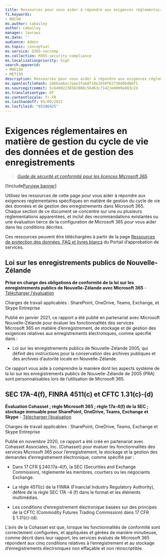 ```yaml
---
title: Ressources pour vous aider à répondre aux exigences réglementaires en matière de gestion du cycle de vie des données et de gestion des dossiers
f1.keywords:
- NOCSH
ms.author: cabailey
author: cabailey
manager: laurawi
ms.date: ''
audience: Admin
ms.topic: conceptual
ms.service: O365-seccomp
ms.collection: M365-security-compliance
ms.localizationpriority: high
search.appverid:
- MOE150
- MET150
description: Ressources pour vous aider à répondre aux exigences réglementaires en matière de gestion du cycle de vie des données et de gestion des enregistrements.
ms.openlocfilehash: 2d66aa6ac7eee3fab0718e2850f62730d0bd66f1
ms.sourcegitcommit: 5c64002236561000c5bd63c71423e8099e803c2d
ms.translationtype: HT
ms.contentlocale: fr-FR
ms.lasthandoff: 05/09/2022
ms.locfileid: "65286425"
---
```

# <a name="regulatory-requirements-for-data-lifecycle-management-and-records-management"></a>Exigences réglementaires en matière de gestion du cycle de vie des données et de gestion des enregistrements

>*[Guide de sécurité et conformité pour les licences Microsoft 365](/office365/servicedescriptions/microsoft-365-service-descriptions/microsoft-365-tenantlevel-services-licensing-guidance/microsoft-365-security-compliance-licensing-guidance).*

[!include[Purview banner](../includes/purview-rebrand-banner.md)]

Utilisez les ressources de cette page pour vous aider à répondre aux exigences réglementaires spécifiques en matière de gestion du cycle de vie des données et de gestion des enregistrements dans Microsoft 365. Chaque section de ce document se concentre sur une ou plusieurs réglementations apparentées, et inclut des recommandations existantes ou une évaluation tierce de la configuration de Microsoft 365 pour vous aider dans les conditions décrites.

Ces ressources peuvent être téléchargées à partir de la page [Ressources de protection des données, FAQ et livres blancs](https://servicetrust.microsoft.com/ViewPage/TrustDocuments) du Portail d’approbation de services.

## <a name="new-zealand-public-records-act"></a>Loi sur les enregistrements publics de Nouvelle-Zélande

**Prise en charge des obligations de conformité de la loi sur les enregistrements publics de Nouvelle-Zélande avec Microsoft 365** - [Télécharger l'évaluation](https://aka.ms/NZPRA)

Charges de travail applicables : SharePoint, OneDrive, Teams, Exchange, et Skype Entreprise

Publié en janvier 2021, ce rapport a été publié en partenariat avec Microsoft Nouvelle-Zélande pour évaluer les fonctionnalités des services Microsoft 365 en matière d’enregistrement, de stockage et de gestion des exigences relatives aux enregistrements électroniques, comme spécifié dans : 

- Loi sur les enregistrements publics de Nouvelle-Zélande 2005, qui définit des instructions pour la conservation des archives publiques et des archives d’autorité locale en Nouvelle-Zélande.

Ce rapport vous aide à comprendre la manière dont les aspects système de la loi sur les enregistrements publics de Nouvelle-Zélande de 2005 (PRA) sont personnalisables lors de l’utilisation de Microsoft 365.

## <a name="sec-17a-4f-finra-4511c-and-cftc-131c-d"></a>SEC 17A-4(f), FINRA 4511(c) et CFTC 1.31(c)-(d)

**Évaluation Cohasset ; règle Microsoft 365 ; règle 17a-4(f) de la SEC ; stockage immuable pour SharePoint, OneDrive, Teams, Exchange et Skype** - [Télécharger l’évaluation](https://servicetrust.microsoft.com/ViewPage/TrustDocuments?command=Download&downloadType=Document&downloadId=9fa8349d-a0c9-47d9-93ad-472aa0fa44ec&docTab=6d000410-c9e9-11e7-9a91-892aae8839ad_FAQ_and_White_Papers)

Charges de travail applicables : SharePoint, OneDrive, Teams, Exchange et Skype Entreprise

Publié en novembre 2020, ce rapport a été créé en partenariat avec Cohasset Associates, Inc. (Cohasset) pour évaluer les fonctionnalités des services Microsoft 365 pour l’enregistrement, le stockage et la gestion des demandes d’enregistrement électronique, comme spécifié par :  

- Dans 17 CFR § 240.17a-4(f), la SEC (Securities and Exchange Commission), réglemente les membres, courtiers ou les négociants Exchange.  

- La règle 4511(c) de la FINRA (Financial Industry Regulatory Authority), défère de la règle SEC 17A -4 (f) dans le format et les éléments multimédias.  

- Les conditions d’enregistrement électronique basées sur des principes de la CFTC (Commodity Futures Trading Commission) dans 17 CFR § 1.31(c)-(d).

L’avis de la Cohasset est que, lorsque les fonctionnalités de conformité sont correctement configurées, et appliquées et gérées de manière minutieuse, comme décrit dans leur rapport, les services évalués de Microsoft 365 répondent aux cinq conditions relatives à l’enregistrement et au stockage d’enregistrements électroniques non effaçable et non réinscriptible.
